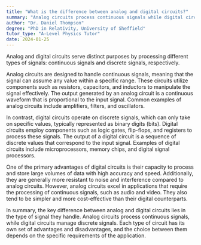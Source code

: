 ```yaml
---
title: "What is the difference between analog and digital circuits?"
summary: "Analog circuits process continuous signals while digital circuits process discrete signals."
author: "Dr. Daniel Thompson"
degree: "PhD in Relativity, University of Sheffield"
tutor_type: "A-Level Physics Tutor"
date: 2024-01-25
---
```


Analog and digital circuits serve distinct purposes by processing different types of signals: continuous signals and discrete signals, respectively.

Analog circuits are designed to handle continuous signals, meaning that the signal can assume any value within a specific range. These circuits utilize components such as resistors, capacitors, and inductors to manipulate the signal effectively. The output generated by an analog circuit is a continuous waveform that is proportional to the input signal. Common examples of analog circuits include amplifiers, filters, and oscillators.

In contrast, digital circuits operate on discrete signals, which can only take on specific values, typically represented as binary digits (bits). Digital circuits employ components such as logic gates, flip-flops, and registers to process these signals. The output of a digital circuit is a sequence of discrete values that correspond to the input signal. Examples of digital circuits include microprocessors, memory chips, and digital signal processors.

One of the primary advantages of digital circuits is their capacity to process and store large volumes of data with high accuracy and speed. Additionally, they are generally more resistant to noise and interference compared to analog circuits. However, analog circuits excel in applications that require the processing of continuous signals, such as audio and video. They also tend to be simpler and more cost-effective than their digital counterparts.

In summary, the key difference between analog and digital circuits lies in the type of signal they handle. Analog circuits process continuous signals, while digital circuits manage discrete signals. Each type of circuit has its own set of advantages and disadvantages, and the choice between them depends on the specific requirements of the application.
    